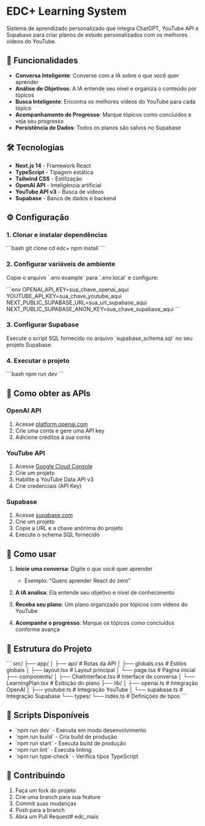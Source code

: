 # EDC+ Learning System

Sistema de aprendizado personalizado que integra ChatGPT, YouTube API e Supabase para criar planos de estudo personalizados com os melhores vídeos do YouTube.

## 🚀 Funcionalidades

- **Conversa Inteligente**: Converse com a IA sobre o que você quer aprender
- **Análise de Objetivos**: A IA entende seu nível e organiza o conteúdo por tópicos
- **Busca Inteligente**: Encontra os melhores vídeos do YouTube para cada tópico
- **Acompanhamento de Progresso**: Marque tópicos como concluídos e veja seu progresso
- **Persistência de Dados**: Todos os planos são salvos no Supabase

## 🛠️ Tecnologias

- **Next.js 14** - Framework React
- **TypeScript** - Tipagem estática
- **Tailwind CSS** - Estilização
- **OpenAI API** - Inteligência artificial
- **YouTube API v3** - Busca de vídeos
- **Supabase** - Banco de dados e backend

## ⚙️ Configuração

### 1. Clonar e instalar dependências

\`\`\`bash
git clone <url-do-repo>
cd edc+
npm install
\`\`\`

### 2. Configurar variáveis de ambiente

Copie o arquivo \`.env.example\` para \`.env.local\` e configure:

\`\`\`env
OPENAI_API_KEY=sua_chave_openai_aqui
YOUTUBE_API_KEY=sua_chave_youtube_aqui
NEXT_PUBLIC_SUPABASE_URL=sua_url_supabase_aqui
NEXT_PUBLIC_SUPABASE_ANON_KEY=sua_chave_supabase_aqui
\`\`\`

### 3. Configurar Supabase

Execute o script SQL fornecido no arquivo \`supabase_schema.sql\` no seu projeto Supabase.

### 4. Executar o projeto

\`\`\`bash
npm run dev
\`\`\`

## 🔑 Como obter as APIs

### OpenAI API
1. Acesse [platform.openai.com](https://platform.openai.com)
2. Crie uma conta e gere uma API key
3. Adicione créditos à sua conta

### YouTube API
1. Acesse [Google Cloud Console](https://console.cloud.google.com)
2. Crie um projeto
3. Habilite a YouTube Data API v3
4. Crie credenciais (API Key)

### Supabase
1. Acesse [supabase.com](https://supabase.com)
2. Crie um projeto
3. Copie a URL e a chave anônima do projeto
4. Execute o schema SQL fornecido

## 🎯 Como usar

1. **Inicie uma conversa**: Digite o que você quer aprender
   - Exemplo: "Quero aprender React do zero"
   
2. **A IA analisa**: Ela entende seu objetivo e nível de conhecimento

3. **Receba seu plano**: Um plano organizado por tópicos com vídeos do YouTube

4. **Acompanhe o progresso**: Marque os tópicos como concluídos conforme avança

## 📁 Estrutura do Projeto

\`\`\`
src/
├── app/
│   ├── api/           # Rotas da API
│   ├── globals.css    # Estilos globais
│   ├── layout.tsx     # Layout principal
│   └── page.tsx       # Página inicial
├── components/
│   ├── ChatInterface.tsx    # Interface de conversa
│   └── LearningPlan.tsx     # Exibição do plano
├── lib/
│   ├── openai.ts      # Integração OpenAI
│   ├── youtube.ts     # Integração YouTube
│   └── supabase.ts    # Integração Supabase
└── types/
    └── index.ts       # Definições de tipos
\`\`\`

## 📝 Scripts Disponíveis

- \`npm run dev\` - Executa em modo desenvolvimento
- \`npm run build\` - Cria build de produção
- \`npm run start\` - Executa build de produção
- \`npm run lint\` - Executa linting
- \`npm run type-check\` - Verifica tipos TypeScript

## 🤝 Contribuindo

1. Faça um fork do projeto
2. Crie uma branch para sua feature
3. Commit suas mudanças
4. Push para a branch
5. Abra um Pull Request#   e d c _ m a i s  
 
